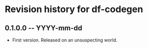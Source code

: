 # Revision history for df-codegen

## 0.1.0.0 -- YYYY-mm-dd

* First version. Released on an unsuspecting world.
